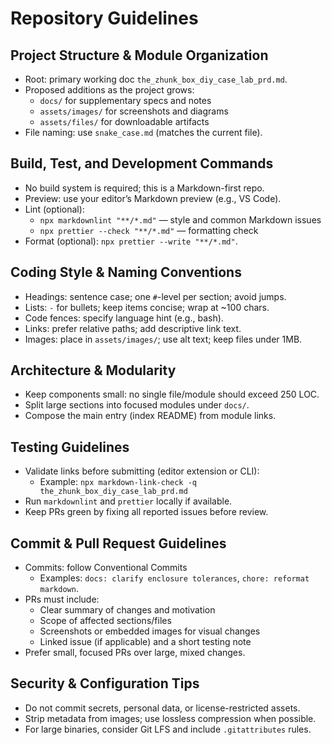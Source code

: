 # Repository Guidelines

## Project Structure & Module Organization
- Root: primary working doc `the_zhunk_box_diy_case_lab_prd.md`.
- Proposed additions as the project grows:
  - `docs/` for supplementary specs and notes
  - `assets/images/` for screenshots and diagrams
  - `assets/files/` for downloadable artifacts
- File naming: use `snake_case.md` (matches the current file).

## Build, Test, and Development Commands
- No build system is required; this is a Markdown-first repo.
- Preview: use your editor’s Markdown preview (e.g., VS Code).
- Lint (optional):
  - `npx markdownlint "**/*.md"` — style and common Markdown issues
  - `npx prettier --check "**/*.md"` — formatting check
- Format (optional): `npx prettier --write "**/*.md"`.

## Coding Style & Naming Conventions
- Headings: sentence case; one `#`-level per section; avoid jumps.
- Lists: `-` for bullets; keep items concise; wrap at ~100 chars.
- Code fences: specify language hint (e.g., bash).
- Links: prefer relative paths; add descriptive link text.
- Images: place in `assets/images/`; use alt text; keep files under 1MB.

## Architecture & Modularity
- Keep components small: no single file/module should exceed 250 LOC.
- Split large sections into focused modules under `docs/`.
- Compose the main entry (index README) from module links.

## Testing Guidelines
- Validate links before submitting (editor extension or CLI):
  - Example: `npx markdown-link-check -q the_zhunk_box_diy_case_lab_prd.md`
- Run `markdownlint` and `prettier` locally if available.
- Keep PRs green by fixing all reported issues before review.

## Commit & Pull Request Guidelines
- Commits: follow Conventional Commits
  - Examples: `docs: clarify enclosure tolerances`, `chore: reformat markdown`.
- PRs must include:
  - Clear summary of changes and motivation
  - Scope of affected sections/files
  - Screenshots or embedded images for visual changes
  - Linked issue (if applicable) and a short testing note
- Prefer small, focused PRs over large, mixed changes.

## Security & Configuration Tips
- Do not commit secrets, personal data, or license-restricted assets.
- Strip metadata from images; use lossless compression when possible.
- For large binaries, consider Git LFS and include `.gitattributes` rules.
